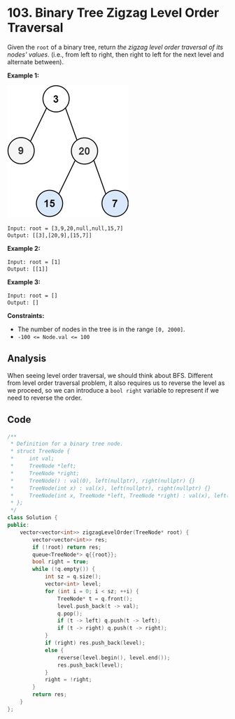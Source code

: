 # 103. Binary Tree Zigzag Level Order Traversal

Given the `root` of a binary tree, return *the zigzag level order traversal of its nodes' values*. (i.e., from left to right, then right to left for the next level and alternate between).

 

**Example 1:**

![img](resources/103.jpg)

```
Input: root = [3,9,20,null,null,15,7]
Output: [[3],[20,9],[15,7]]
```

**Example 2:**

```
Input: root = [1]
Output: [[1]]
```

**Example 3:**

```
Input: root = []
Output: []
```

 

**Constraints:**

- The number of nodes in the tree is in the range `[0, 2000]`.
- `-100 <= Node.val <= 100`

## Analysis

When seeing level order traversal, we should think about BFS. Different from level order traversal problem, it also requires us to reverse the level as we proceed, so we can introduce a `bool right` variable to represent if we need to reverse the order.

## Code

```c++
/**
 * Definition for a binary tree node.
 * struct TreeNode {
 *     int val;
 *     TreeNode *left;
 *     TreeNode *right;
 *     TreeNode() : val(0), left(nullptr), right(nullptr) {}
 *     TreeNode(int x) : val(x), left(nullptr), right(nullptr) {}
 *     TreeNode(int x, TreeNode *left, TreeNode *right) : val(x), left(left), right(right) {}
 * };
 */
class Solution {
public:
    vector<vector<int>> zigzagLevelOrder(TreeNode* root) {
        vector<vector<int>> res;
        if (!root) return res;
        queue<TreeNode*> q{{root}};
        bool right = true;
        while (!q.empty()) {
            int sz = q.size();
            vector<int> level;
            for (int i = 0; i < sz; ++i) {
                TreeNode* t = q.front();
                level.push_back(t -> val);
                q.pop();
                if (t -> left) q.push(t -> left);
                if (t -> right) q.push(t -> right);
            }
            if (right) res.push_back(level);
            else {
                reverse(level.begin(), level.end());
                res.push_back(level);
            }
            right = !right;
        }
        return res;
    }
};
```

